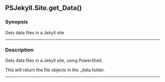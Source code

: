 PSJekyll.Site.get_Data()
------------------------

### Synopsis
Gets data files in a Jekyll site

---

### Description

Gets data files in a Jekyll site, using PowerShell.

This will return the file objects in the _data folder.

---
